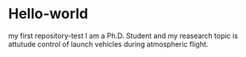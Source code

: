 # Hello-world
my first repository-test
I am a Ph.D. Student and my reasearch topic is attutude control of launch vehicles during atmospheric flight.
